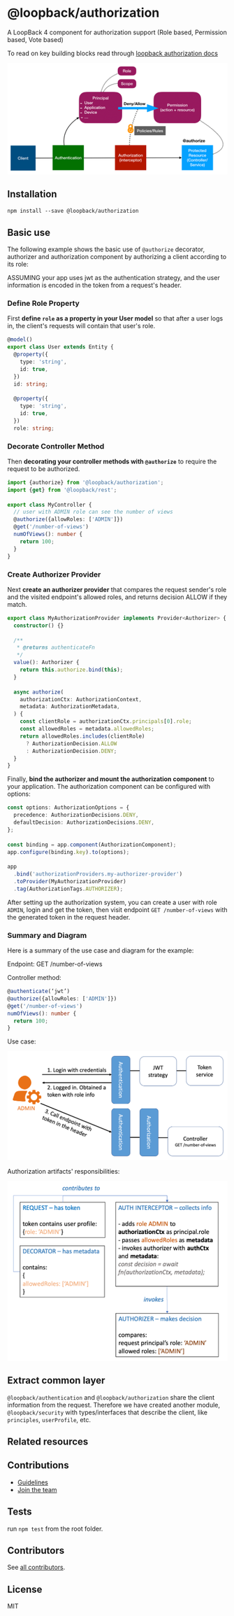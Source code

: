 # @loopback/authorization

A LoopBack 4 component for authorization support (Role based, Permission based,
Vote based)

To read on key building blocks read through
[loopback authorization docs](https://loopback.io/doc/en/lb4/Loopback-component-authorization.html)

![Authorization](imgs/authorization.png)

## Installation

```shell
npm install --save @loopback/authorization
```

## Basic use

The following example shows the basic use of `@authorize` decorator, authorizer
and authorization component by authorizing a client according to its role:

ASSUMING your app uses jwt as the authentication strategy, and the user
information is encoded in the token from a request's header.

### Define Role Property

First **define `role` as a property in your User model** so that after a user
logs in, the client's requests will contain that user's role.

```ts
@model()
export class User extends Entity {
  @property({
    type: 'string',
    id: true,
  })
  id: string;

  @property({
    type: 'string',
    id: true,
  })
  role: string;
```

### Decorate Controller Method

Then **decorating your controller methods with `@authorize`** to require the
request to be authorized.

```ts
import {authorize} from '@loopback/authorization';
import {get} from '@loopback/rest';

export class MyController {
  // user with ADMIN role can see the number of views
  @authorize({allowRoles: ['ADMIN']})
  @get('/number-of-views')
  numOfViews(): number {
    return 100;
  }
}
```

### Create Authorizer Provider

Next **create an authorizer provider** that compares the request sender's role
and the visited endpoint's allowed roles, and returns decision ALLOW if they
match.

```ts
export class MyAuthorizationProvider implements Provider<Authorizer> {
  constructor() {}

  /**
   * @returns authenticateFn
   */
  value(): Authorizer {
    return this.authorize.bind(this);
  }

  async authorize(
    authorizationCtx: AuthorizationContext,
    metadata: AuthorizationMetadata,
  ) {
    const clientRole = authorizationCtx.principals[0].role;
    const allowedRoles = metadata.allowedRoles;
    return allowedRoles.includes(clientRole)
      ? AuthorizationDecision.ALLOW
      : AuthorizationDecision.DENY;
  }
}
```

Finally, **bind the authorizer and mount the authorization component** to your
application. The authorization component can be configured with options:

```ts
const options: AuthorizationOptions = {
  precedence: AuthorizationDecisions.DENY,
  defaultDecision: AuthorizationDecisions.DENY,
};

const binding = app.component(AuthorizationComponent);
app.configure(binding.key).to(options);

app
  .bind('authorizationProviders.my-authorizer-provider')
  .toProvider(MyAuthorizationProvider)
  .tag(AuthorizationTags.AUTHORIZER);
```

After setting up the authorization system, you can create a user with role
`ADMIN`, login and get the token, then visit endpoint `GET /number-of-views`
with the generated token in the request header.

### Summary and Diagram

Here is a summary of the use case and diagram for the example:

Endpoint: GET /number-of-views

Controller method:

```ts
@authenticate(‘jwt’)
@authorize({allowRoles: ['ADMIN']})
@get('/number-of-views')
numOfViews(): number {
  return 100;
}
```

Use case:

![Use case](imgs/use-case.png)

Authorization artifacts' responsibilities:

![Authorization artifacts' responsibilities](imgs/responsibilities.png)

## Extract common layer

`@loopback/authentication` and `@loopback/authorization` share the client
information from the request. Therefore we have created another module,
`@loopback/security` with types/interfaces that describe the client, like
`principles`, `userProfile`, etc.

## Related resources

## Contributions

- [Guidelines](https://github.com/strongloop/loopback-next/blob/master/docs/CONTRIBUTING.md)
- [Join the team](https://github.com/strongloop/loopback-next/issues/110)

## Tests

run `npm test` from the root folder.

## Contributors

See
[all contributors](https://github.com/strongloop/loopback-next/graphs/contributors).

## License

MIT
